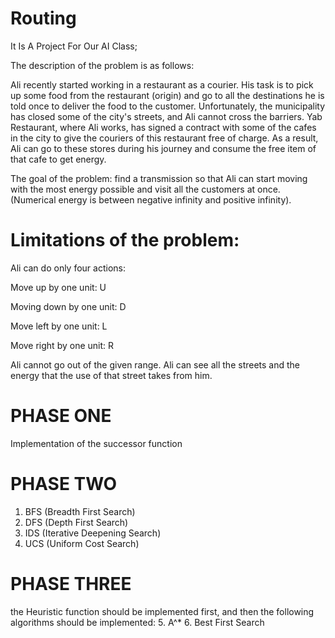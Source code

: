 # Routing
It Is A Project For Our AI Class;



The description of the problem is as follows: 

Ali recently started working in a restaurant as a courier.
His task is to pick up some food from the restaurant (origin) and go to all the destinations he is told once to deliver the food to the customer.
Unfortunately, the municipality has closed some of the city's streets, and Ali cannot cross the barriers.
Yab Restaurant, where Ali works, has signed a contract with some of the cafes in the city to give the couriers of this restaurant free of charge. As a result, Ali can go to these stores during his journey and consume the free item of that cafe to get energy.



The goal of the problem: find a transmission so that Ali can start moving with the most energy possible and visit all the customers at once. (Numerical energy is between negative infinity and positive infinity).



# Limitations of the problem:


Ali can do only four actions:

Move up by one unit: U

Moving down by one unit: D

Move left by one unit: L

Move right by one unit: R


Ali cannot go out of the given range.
Ali can see all the streets and the energy that the use of that street takes from him.


# PHASE ONE 
Implementation of the successor function

# PHASE TWO
1. BFS (Breadth First Search)
2. DFS (Depth First Search)
3. IDS (Iterative Deepening Search)
4. UCS (Uniform Cost Search)

# PHASE THREE
the Heuristic function should be implemented first, and then the following algorithms should be implemented:
5. A^*
6. Best First Search
